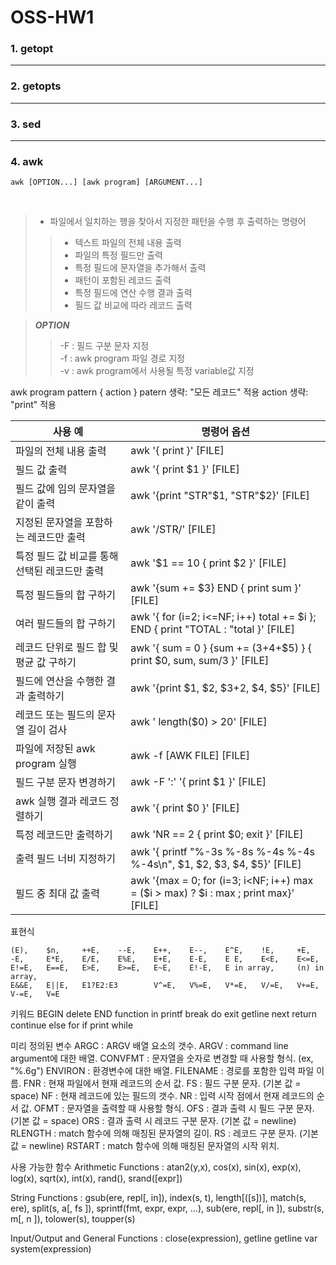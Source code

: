 # OSS-HW1

### 1. getopt



---
### 2. getopts



---
### 3. sed



---
### 4. awk
```
awk [OPTION...] [awk program] [ARGUMENT...]
```

<br/>

> * 파일에서 일치하는 행을 찾아서 지정한 패턴을 수행 후 출력하는 명령어
>>   * 텍스트 파일의 전체 내용 출력
>>   * 파일의 특정 필드만 출력
>>   * 특정 필드에 문자열을 추가해서 출력
>>   * 패턴이 포함된 레코드 출력
>>   * 특정 필드에 연산 수행 결과 출력
>>   * 필드 값 비교에 따라 레코드 출력





> ***OPTION***
>> -F : 필드 구분 문자 지정\
>> -f : awk program 파일 경로 지정\
>> -v : awk program에서 사용될 특정 variable값 지정

awk program
pattern { action }
patern 생략: "모든 레코드" 적용
action 생략: "print" 적용

|사용 예|명령어 옵션|
|-|-|
|파일의 전체 내용 출력	|awk '{ print }' [FILE]|
|필드 값 출력	|awk '{ print $1 }' [FILE]|
|필드 값에 임의 문자열을 같이 출력	|awk '{print "STR"$1, "STR"$2}' [FILE]|
|지정된 문자열을 포함하는 레코드만 출력	|awk '/STR/' [FILE]|
|특정 필드 값 비교를 통해 선택된 레코드만 출력	|awk '$1 == 10 { print $2 }' [FILE]|
|특정 필드들의 합 구하기	|awk '{sum += $3} END { print sum }' [FILE]|
|여러 필드들의 합 구하기|awk '{ for (i=2; i<=NF; i++) total += $i }; END { print "TOTAL : "total }' [FILE]|
|레코드 단위로 필드 합 및 평균 값 구하기|awk '{ sum = 0 } {sum += ($3+$4+$5) } { print $0, sum, sum/3 }' [FILE]|
|필드에 연산을 수행한 결과 출력하기|awk '{print $1, $2, $3+2, $4, $5}' [FILE]|
|레코드 또는 필드의 문자열 길이 검사	|awk ' length($0) > 20' [FILE]|
|파일에 저장된 awk program 실행	|awk -f [AWK FILE] [FILE]|
|필드 구분 문자 변경하기	|awk -F ':' '{ print $1 }' [FILE]|
|awk 실행 결과 레코드 정렬하기	|awk '{ print $0 }' [FILE]|
|특정 레코드만 출력하기	|awk 'NR == 2 { print $0; exit }' [FILE]|
|출력 필드 너비 지정하기	|awk '{ printf "%-3s %-8s %-4s %-4s %-4s\n", $1, $2, $3, $4, $5}' [FILE]|
|필드 중 최대 값 출력	|awk '{max = 0; for (i=3; i<NF; i++) max = ($i > max) ? $i : max ; print max}' [FILE]|

표현식

    (E),    $n,     ++E,    --E,    E++,    E--,    E^E,    !E,     +E,
    -E,     E*E,    E/E,    E%E,    E+E,    E-E,    E E,    E<E,    E<=E,
    E!=E,   E==E,   E>E,    E>=E,   E~E,    E!-E,   E in array,     (n) in array, 
    E&&E,   E||E,   E1?E2:E3        V^=E,   V%=E,   V*=E,   V/=E,   V+=E,
    V-=E,   V=E
    
키워드
    BEGIN   delete  END     function    in      printf
    break   do      exit    getline     next    return
    continue        else    for         if      print      while
    
    
미리 정의된 변수
    ARGC        : ARGV 배열 요소의 갯수.
    ARGV        : command line argument에 대한 배열.
    CONVFMT     : 문자열을 숫자로 변경할 때 사용할 형식. (ex, "%.6g")
    ENVIRON     : 환경변수에 대한 배열.
    FILENAME    : 경로를 포함한 입력 파일 이름.
    FNR         : 현재 파일에서 현재 레코드의 순서 값.
    FS          : 필드 구분 문자. (기본 값 = space)
    NF          : 현재 레코드에 있는 필드의 갯수.
    NR          : 입력 시작 점에서 현재 레코드의 순서 값.
    OFMT        : 문자열을 출력할 때 사용할 형식.
    OFS         : 결과 출력 시 필드 구분 문자. (기본 값 = space)
    ORS         : 결과 출력 시 레코드 구분 문자. (기본 값 = newline)
    RLENGTH     : match 함수에 의해 매칭된 문자열의 길이.
    RS          : 레코드 구분 문자. (기본 값 = newline)
    RSTART      : match 함수에 의해 매칭된 문자열의 시작 위치.
    
사용 가능한 함수
Arithmetic Functions :
    atan2(y,x),     cos(x),     sin(x),     exp(x),     log(x),     sqrt(x),
    int(x),         rand(),     srand([expr])

String Functions :
    gsub(ere, repl[, in]),      index(s, t),            length[([s])],
    match(s, ere),              split(s, a[, fs ]),     sprintf(fmt, expr, expr, ...),
    sub(ere, repl[, in ]),      substr(s, m[, n ]),     tolower(s),
    toupper(s)

Input/Output and General Functions :
    close(expression),          getline                 getline var
    system(expression)
